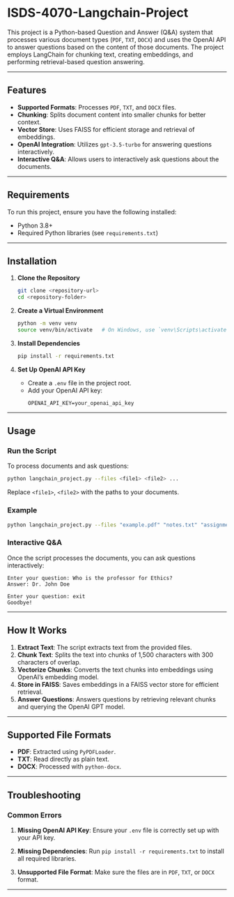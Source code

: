 # ISDS-4070-Langchain-Project

This project is a Python-based Question and Answer (Q&A) system that processes various document types (`PDF`, `TXT`, `DOCX`) and uses the OpenAI API to answer questions based on the content of those documents. The project employs LangChain for chunking text, creating embeddings, and performing retrieval-based question answering.

---

## Features

- **Supported Formats**: Processes `PDF`, `TXT`, and `DOCX` files.
- **Chunking**: Splits document content into smaller chunks for better context.
- **Vector Store**: Uses FAISS for efficient storage and retrieval of embeddings.
- **OpenAI Integration**: Utilizes `gpt-3.5-turbo` for answering questions interactively.
- **Interactive Q&A**: Allows users to interactively ask questions about the documents.

---

## Requirements

To run this project, ensure you have the following installed:

- Python 3.8+
- Required Python libraries (see `requirements.txt`)

---

## Installation

1. **Clone the Repository**
   ```bash
   git clone <repository-url>
   cd <repository-folder>
   ```

2. **Create a Virtual Environment**
   ```bash
   python -m venv venv
   source venv/bin/activate   # On Windows, use `venv\Scripts\activate`
   ```

3. **Install Dependencies**
   ```bash
   pip install -r requirements.txt
   ```

4. **Set Up OpenAI API Key**
   - Create a `.env` file in the project root.
   - Add your OpenAI API key:
     ```env
     OPENAI_API_KEY=your_openai_api_key
     ```

---

## Usage

### Run the Script

To process documents and ask questions:

```bash
python langchain_project.py --files <file1> <file2> ...
```

Replace `<file1>`, `<file2>` with the paths to your documents.

### Example

```bash
python langchain_project.py --files "example.pdf" "notes.txt" "assignment.docx"
```

### Interactive Q&A

Once the script processes the documents, you can ask questions interactively:

```plaintext
Enter your question: Who is the professor for Ethics?
Answer: Dr. John Doe

Enter your question: exit
Goodbye!
```

---

## How It Works

1. **Extract Text**: The script extracts text from the provided files.
2. **Chunk Text**: Splits the text into chunks of 1,500 characters with 300 characters of overlap.
3. **Vectorize Chunks**: Converts the text chunks into embeddings using OpenAI’s embedding model.
4. **Store in FAISS**: Saves embeddings in a FAISS vector store for efficient retrieval.
5. **Answer Questions**: Answers questions by retrieving relevant chunks and querying the OpenAI GPT model.

---

## Supported File Formats

- **PDF**: Extracted using `PyPDFLoader`.
- **TXT**: Read directly as plain text.
- **DOCX**: Processed with `python-docx`.

---

## Troubleshooting

### Common Errors

1. **Missing OpenAI API Key**:
   Ensure your `.env` file is correctly set up with your API key.

2. **Missing Dependencies**:
   Run `pip install -r requirements.txt` to install all required libraries.

3. **Unsupported File Format**:
   Make sure the files are in `PDF`, `TXT`, or `DOCX` format.

---


